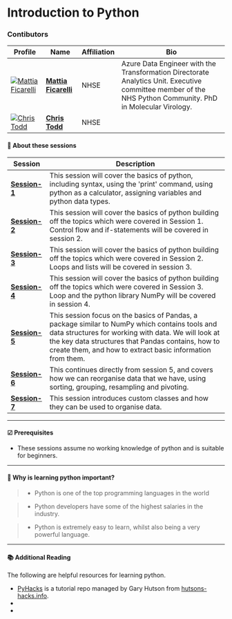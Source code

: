 # Introduction to Python

### Contibutors

| Profile         | Name     | Affiliation | Bio | 
|--------------|-----------|-----------|-----------|
| [![Mattia Ficarelli](https://avatars.githubusercontent.com/u/79908979?s=100&v=4)](https://github.com/mattia-ficarelli) | **[Mattia Ficarelli](https://github.com/mattia-ficarelli)** | NHSE | Azure Data Engineer with the Transformation Directorate Analytics Unit. Executive committee member of the NHS Python Community. PhD in Molecular Virology. |
| [![Chris Todd](https://avatars.githubusercontent.com/u/86242152?s=100&v=4)](https://github.com/christodd-nhsx) | **[Chris Todd](https://github.com/christodd-nhsx)** | NHSE | | Senior Digital Analyst with the Transformation Directorate Analytics Unit. MSc Data Science. 

#### 🔎 **About these sessions**

| Session | Description |
|--------------|-----------|
| **[Session-1](https://github.com/nhs-pycom/coding-club/blob/main/introduction-to-python/episode-1.ipynb)** | This session will cover the basics of python, including syntax, using the 'print' command, using python as a calculator, assigning variables and python data types. |
| **[Session-2](https://github.com/nhs-pycom/coding-club/blob/main/introduction-to-python/episode-2.ipynb)** | This session will cover the basics of python building off the topics which were covered in Session 1. Control flow and if-statements will be covered in session 2. |
| **[Session-3](https://github.com/nhs-pycom/coding-club/blob/main/introduction-to-python/episode-3.ipynb)** | This session will cover the basics of python building off the topics which were covered in Session 2. Loops and lists will be covered in session 3. |
| **[Session-4](https://github.com/nhs-pycom/coding-club/blob/main/introduction-to-python/episode-4.ipynb)** | This session will cover the basics of python building off the topics which were covered in Session 3. Loop and the python library NumPy will be covered in session 4. |
| **[Session-5](https://github.com/nhs-pycom/coding-club/blob/main/introduction-to-python/episode-5.ipynb)** | This session focus on the basics of Pandas, a package similar to NumPy which contains tools and data structures for working with data. We will look at the key data structures that Pandas contains, how to create them, and how to extract basic information from them. |
| **[Session-6](https://github.com/nhs-pycom/coding-club/blob/main/introduction-to-python/episode-6.ipynb)** | This continues directly from session 5, and covers how we can reorganise data that we have, using sorting, grouping, resampling and pivoting. |
| **[Session-7](https://github.com/nhs-pycom/coding-club/blob/main/introduction-to-python/episode-7.ipynb)** | This session introduces custom classes and how they can be used to organise data. |

---

#### ☑ **Prerequisites**

- These sessions assume no working knowledge of python and is suitable for beginners.
---

#### 🥇 **Why is learning python important?**

> * Python is one of the top programming languages in the world

> * Python developers have some of the highest salaries in the industry.

> * Python is extremely easy to learn, whilst also being a very powerful language.

---

#### 📚 **Additional Reading**
The following are helpful resources for learning python.

*   [PyHacks](https://github.com/StatsGary/PyHacks-Tutorials) is a tutorial repo managed by Gary Hutson from [hutsons-hacks.info](https://hutsons-hacks.info/).
*   
*   
